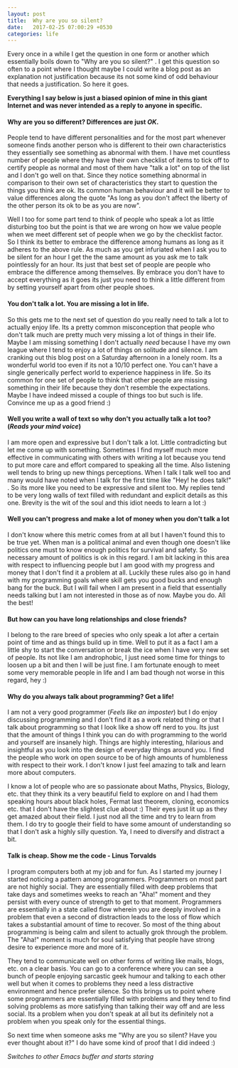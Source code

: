 ```yaml
---
layout: post
title:  Why are you so silent?
date:   2017-02-25 07:00:29 +0530
categories: life
---
```


Every once in a while I get the question in one form or another which essentially boils down to "Why are you so silent?" . I get this question so often to a point where I thought maybe I could write a blog post as an explanation not justification because its not some kind of odd behaviour that needs a justification. So here it goes.

**Everything I say below is just a biased opinion of mine in this giant Internet and was never intended as a reply to anyone in specific.**

#### **Why are you so different? Differences are just _OK_.**

People tend to have different personalities and for the most part whenever someone finds another person who is different to their own characteristics they essentially see something as abnormal with them. I have met countless number of people where they have their own checklist of items to tick off to certify people as normal and most of them have "talk a lot" on top of the list and I don't go well on that. Since they notice something abnormal in comparison to their own set of characteristics they start to question the things you think are ok. Its common human behaviour and it will be better to value differences along the quote "As long as you don't affect the liberty of the other person its ok to be as you are now".

Well I too for some part tend to think of people who speak a lot as little disturbing too but the point is that we are wrong on how we value people when we meet different set of people when we go by the checklist factor. So I think its better to embrace the difference among humans as long as it adheres to the above rule. As much as you get infuriated when I ask you to be silent for an hour I get the the same amount as you ask me to talk pointlessly for an hour. Its just that best set of people are people who embrace the difference among themselves. By embrace you don't have to accept everything as it goes its just you need to think a little different from by setting yourself apart from other people shoes.

#### **You don't talk a lot. You are missing a lot in life.**

So this gets me to the next set of question do you really need to talk a lot to actually enjoy life. Its a pretty common misconception that people who don't talk much are pretty much very missing a lot of things in their life. Maybe I am missing something I don't actually _need_ because I have my own league where I tend to enjoy a lot of things on solitude and silence. I am cranking out this blog post on a Saturday afternoon in a lonely room. Its a wonderful world too even if its not a 10/10 perfect one. You can't have a single generically perfect world to experience happiness in life. So its common for one set of people to think that other people are missing something in their life because they don't resemble the expectations. Maybe I have indeed missed a couple of things too but such is life. Convince me up as a good friend :)

#### **Well you write a wall of text so why don't you actually talk a lot too? (_Reads your mind voice_)**

I am more open and expressive but I don't talk a lot. Little contradicting but let me come up with something. Sometimes I find myself much more effective in communicating with others with writing a lot because you tend to put more care and effort compared to speaking all the time. Also listening well tends to bring up new things perceptions. When I talk I talk well too and many would have noted when I talk for the first time like "Hey! he does talk!" . So its more like you need to be expressive and silent too. My replies tend to be very long walls of text filled with redundant and explicit details as this one. Brevity is the wit of the soul and this idiot needs to learn a lot :)

#### **Well you can't progress and make a lot of money when you don't talk a lot**

I don't know where this metric comes from at all but I haven't found this to be true yet. When man is a political animal and even though one doesn't like politics one must to know enough politics for survival and safety. So necessary amount of politics is ok in this regard. I am bit lacking in this area with respect to influencing people but I am good with my progress and money that I don't find it a problem at all. Luckily these rules also go in hand with my programming goals where skill gets you good bucks and enough bang for the buck. But I will fail when I am present in a field that essentially needs talking but I am not interested in those as of now. Maybe you do. All the best!

#### **But how can you have long relationships and close friends?**

I belong to the rare breed of species who only speak a lot after a certain point of time and as things build up in time. Well to put it as a fact I am a little shy to start the conversation or break the ice when I have very new set of people. Its not like I am androphobic, I just need some time for things to loosen up a bit and then I will be just fine. I am fortunate enough to meet some very memorable people in life and I am bad though not worse in this regard, hey :)

#### **Why do you always talk about programming? Get a life!**

I am not a very good programmer (_Feels like an imposter_) but I do enjoy discussing programming and I don't find it as a work related thing or that I talk about programming so that I look like a show off nerd to you. Its just that the amount of things I think you can do with programming to the world and yourself are insanely high. Things are highly interesting, hilarious and insightful as you look into the design of everyday things around you. I find the people who work on open source to be of high amounts of humbleness with respect to their work. I don't know I just feel amazing to talk and learn more about computers. 

I know a lot of people who are so passionate about Maths, Physics, Biology, etc. that they think its a very beautiful field to explore on and I had them speaking hours about black holes, Fermat last theorem, cloning, economics etc. that I don't have the slightest clue about :) Their eyes just lit up as they get amazed about their field. I just nod all the time and try to learn from them. I do try to google their field to have some amount of understanding so that I don't ask a highly silly question. Ya, I need to diversify and distract a bit.

#### **Talk is cheap. Show me the code - Linus Torvalds**

I program computers both at my job and for fun. As I started my journey I started noticing a pattern among programmers. Programmers on most part are not highly social. They are essentially filled with deep problems that take days and sometimes weeks to reach an "Aha!" moment and they persist with every ounce of strength to get to that moment. Programmers are essentially in a state called flow wherein you are deeply involved in a problem that even a second of distraction leads to the loss of flow which takes a substantial amount of time to recover. So most of the thing about programming is being calm and silent to actually grok through the problem. The "Aha!" moment is much for soul satisfying that people have strong desire to experience more and more of it.

They tend to communicate well on other forms of writing like mails, blogs, etc. on a clear basis. You can go to a conference where you can see a bunch of people enjoying sarcastic geek humour and talking to each other well but when it comes to problems they need a less distractive environment and hence prefer silence. So this brings us to point where some programmers are essentially filled with problems and they tend to find solving problems as more satisfying than talking their way off and are less social. Its a problem when you don't speak at all but its definitely not a problem when you speak only for the essential things.

So next time when someone asks me "Why are you so silent? Have you ever thought about it?" I do have some kind of proof that I did indeed :)

_Switches to other Emacs buffer and starts staring_
